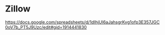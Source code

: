 # Zillow

https://docs.google.com/spreadsheets/d/1dIhjUl6aJahsgrKvg1ofp3E357JGC0oV7b_PT5J9Uzc/edit#gid=1914441830

